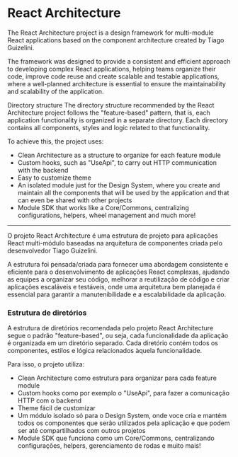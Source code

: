 # React Architecture

The React Architecture project is a design framework for multi-module React applications based on the component architecture created by Tiago Guizelini.

The framework was designed to provide a consistent and efficient approach to developing complex React applications, helping teams organize their code, improve code reuse and create scalable and testable applications, where a well-planned architecture is essential to ensure the maintainability and scalability of the application.

Directory structure
The directory structure recommended by the React Architecture project follows the "feature-based" pattern, that is, each application functionality is organized in a separate directory. Each directory contains all components, styles and logic related to that functionality.

To achieve this, the project uses:

- Clean Architecture as a structure to organize for each feature module
- Custom hooks, such as "UseApi", to carry out HTTP communication with the backend
- Easy to customize theme
- An isolated module just for the Design System, where you create and maintain all the components that will be used by the application and that can even be shared with other projects
- Module SDK that works like a Core/Commons, centralizing configurations, helpers, wheel management and much more!

------------------------------------------------------------------------------

O projeto React Architecture é uma estrutura de projeto para aplicações React multi-módulo baseadas na arquitetura de componentes criada pelo desenvolvedor Tiago Guizelini. 

A estrutura foi pensada/criada para fornecer uma abordagem consistente e eficiente para o desenvolvimento de aplicações React complexas, ajudando as equipes a organizar seu código, melhorar a reutilização de código e criar aplicações escaláveis e testáveis, onde uma arquitetura bem planejada é essencial para garantir a manutenibilidade e a escalabilidade da aplicação.

### Estrutura de diretórios

A estrutura de diretórios recomendada pelo projeto React Architecture segue o padrão "feature-based", ou seja, cada funcionalidade da aplicação é organizada em um diretório separado. Cada diretório contém todos os componentes, estilos e lógica relacionados àquela funcionalidade.

Para isso, o projeto utiliza:

- Clean Architecture como estrutura para organizar para cada feature module
- Custom hooks como por exemplo o "UseApi", para fazer a comunicação HTTP com o backend 
- Theme fácil de customizar
- Um módulo isolado só para o Design System, onde voce cria e mantém todos os componentes que serão utilizados pela aplicação e que podem ser até compartilhados com outros projetos
- Module SDK que funciona como um Core/Commons, centralizando configurações, helpers, gerenciamento de rodas e muito mais!
